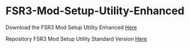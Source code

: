 # FSR3-Mod-Setup-Utility-Enhanced
Download the  FSR3 Mod Setup Utility Enhanced [Here](https://sharemods.com/ma21tkjjpqq1/FSR3_v1.1.rar.html)

Repository FSR3 Mod Setup Utility Standard Version [Here](https://github.com/P4TOLINO06/FSR3.0-Mod-Setup-Utility)
 